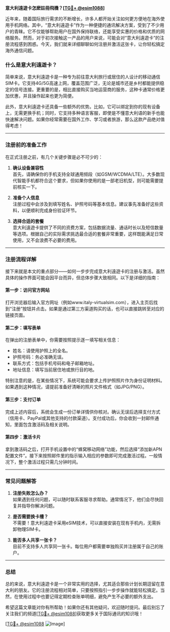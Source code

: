 **意大利遠遊卡怎麽註冊飛機？[[TG💪+ @esim1088](https://t.me/s/esim1088)]**

近年来，随着国际旅行需求的不断增长，许多人都开始关注如何更方便地在海外使用手机网络。其中，“意大利遠遊卡”作为一种便捷的通讯解决方案，受到了不少用户的青睐。它不仅能够帮助用户在国外保持联络，还能享受实惠的价格和优质的网络服务。然而，对于初次接触这一产品的用户来说，可能会对“意大利遠遊卡”的注册流程感到困惑。今天，我们就来详细聊聊如何注册并激活这张卡，让你轻松搞定海外通信问题。

### **什么是意大利遠遊卡？**

简单来说，意大利遠遊卡是一种专为前往意大利旅行或居住的人设计的移动通信SIM卡。它支持4G/5G高速上网，覆盖范围广泛，无论是城市还是乡村都能提供稳定的信号连接。更重要的是，相比直接购买当地运营商的服务，这种卡通常价格更加优惠，并且操作起来也更为简便。

此外，意大利遠遊卡还具备一些额外的优势。比如，它可以绑定到你的现有设备上，无需更换手机；同时，它支持多种语言客服，即使是不懂意大利语的新手也能快速解决问题。如果你经常需要在国外工作、学习或者旅游，那么这款产品绝对值得考虑！

---

### **注册前的准备工作**

在正式注册之前，有几个关键步骤是必不可少的：

1. **确认设备兼容性**  
   首先，请确保你的手机支持全球通用频段（如GSM/WCDMA/LTE）。大多数现代智能手机都符合这个要求，但如果你使用的是一部老旧机型，则可能需要提前核实一下。

2. **准备个人信息**  
   注册过程中会涉及到填写姓名、护照号码等基本信息。建议事先准备好这些资料，以便顺利完成身份验证环节。

3. **选择合适的套餐**  
   意大利遠遊卡提供了不同的资费方案，包括数据流量、通话时长以及短信数量等选项。根据自己的实际需求挑选最合适的套餐非常重要，这样既能满足日常使用，又不会浪费不必要的费用。

---

### **注册流程详解**

接下来就是本文的重点部分——如何一步步完成意大利遠遊卡的注册与激活。虽然具体的操作界面可能会因平台而异，但总体步骤大致相同。以下是详细的指南：

#### **第一步：访问官方网站**
打开浏览器后输入官方网址（例如www.italy-virtualsim.com），进入主页后找到“注册”按钮并点击。如果是通过第三方渠道购买的话，也可以直接跳转至对应的链接页面。

#### **第二步：填写表单**
在弹出的注册表单中，你需要按照提示逐一填写相关信息：
- 姓名：请使用护照上的全名。
- 护照号码：务必准确无误。
- 联系方式：包括手机号码和电子邮箱地址。
- 地址信息：填写当前居住地或旅行目的地。

特别注意的是，在某些情况下，系统可能会要求上传护照照片作为身份证明材料。如果遇到这种情况，请提前准备好清晰的照片文件格式（如JPG/PNG）。

#### **第三步：支付订单**
完成上述内容后，系统会生成一份订单详情供你核对。确认无误后选择支付方式（信用卡、PayPal或其他支持的付款渠道）。支付成功后，你会收到一封邮件通知，里面包含激活码及相关说明。

#### **第四步：激活卡片**
拿到激活码之后，打开手机设置中的“蜂窝移动网络”功能，然后选择“添加新APN配置文件”。接下来按照邮件里的指示输入相应的参数即可完成激活过程。一般情况下，整个激活过程只需几分钟时间。

---

### **常见问题解答**

1. **注册失败怎么办？**  
   如果遇到任何问题，可以随时联系客服寻求帮助。通常情况下，他们会尽快回复并指导你解决问题。

2. **是否需要换卡槽？**  
   不需要！意大利遠遊卡采用eSIM技术，可以直接安装在现有手机内，无需拆卸物理SIM卡。

3. **能否多人共享一张卡？**  
   目前不支持多人共享同一张卡。每位用户都需要单独购买并注册属于自己的账户。

---

### **总结**

总的来说，意大利遠遊卡是一个非常实用的选择，尤其适合那些计划长期逗留在意大利的朋友。它的注册流程相对简单，只要按照指引一步步操作就能轻松搞定。当然，在使用过程中也要记得定期检查账单明细，避免产生不必要的额外支出。

希望这篇文章能对你有所帮助！如果你还有其他疑问，欢迎随时提问。最后别忘了关注我们的频道[[TG💪+ @esim1088](https://t.me/s/esim1088)]获取更多关于国际通讯的知识哦！

[[TG💪+ @esim1088](https://t.me/s/esim1088) ![Image](https://i.postimg.cc/4NQfJmqS/Snipaste-2025-05-13-00-14-12.png)]